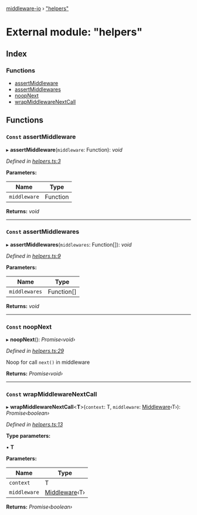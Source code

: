 [middleware-io](../README.md) › ["helpers"](_helpers_.md)

# External module: "helpers"

## Index

### Functions

* [assertMiddleware](_helpers_.md#const-assertmiddleware)
* [assertMiddlewares](_helpers_.md#const-assertmiddlewares)
* [noopNext](_helpers_.md#const-noopnext)
* [wrapMiddlewareNextCall](_helpers_.md#const-wrapmiddlewarenextcall)

## Functions

### `Const` assertMiddleware

▸ **assertMiddleware**(`middleware`: Function): *void*

*Defined in [helpers.ts:3](https://github.com/negezor/middleware-io/blob/c808840/src/helpers.ts#L3)*

**Parameters:**

Name | Type |
------ | ------ |
`middleware` | Function |

**Returns:** *void*

___

### `Const` assertMiddlewares

▸ **assertMiddlewares**(`middlewares`: Function[]): *void*

*Defined in [helpers.ts:9](https://github.com/negezor/middleware-io/blob/c808840/src/helpers.ts#L9)*

**Parameters:**

Name | Type |
------ | ------ |
`middlewares` | Function[] |

**Returns:** *void*

___

### `Const` noopNext

▸ **noopNext**(): *Promise‹void›*

*Defined in [helpers.ts:29](https://github.com/negezor/middleware-io/blob/c808840/src/helpers.ts#L29)*

Noop for call `next()` in middleware

**Returns:** *Promise‹void›*

___

### `Const` wrapMiddlewareNextCall

▸ **wrapMiddlewareNextCall**<**T**>(`context`: T, `middleware`: [Middleware](_types_.md#middleware)‹T›): *Promise‹boolean›*

*Defined in [helpers.ts:13](https://github.com/negezor/middleware-io/blob/c808840/src/helpers.ts#L13)*

**Type parameters:**

▪ **T**

**Parameters:**

Name | Type |
------ | ------ |
`context` | T |
`middleware` | [Middleware](_types_.md#middleware)‹T› |

**Returns:** *Promise‹boolean›*
